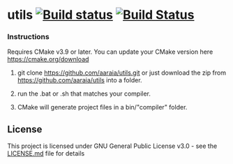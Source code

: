 # utils [![Build status](https://ci.appveyor.com/api/projects/status/8w7qvmduosv1uua7/branch/master?svg=true)](https://ci.appveyor.com/project/aaraia/utils/branch/master) [![Build Status](https://travis-ci.org/aaraia/utils.svg?branch=master)](https://travis-ci.org/aaraia/utils)


### Instructions
Requires CMake v3.9 or later. You can update your CMake version here https://cmake.org/download

1) git clone https://github.com/aaraia/utils.git or just download the zip from https://github.com/aaraia/utils into a folder.

2) run the .bat or .sh that matches your compiler.

3) CMake will generate project files in a bin/"compiler" folder. 


## License

This project is licensed under GNU General Public License v3.0 - see the [LICENSE.md](LICENSE.md) file for details
